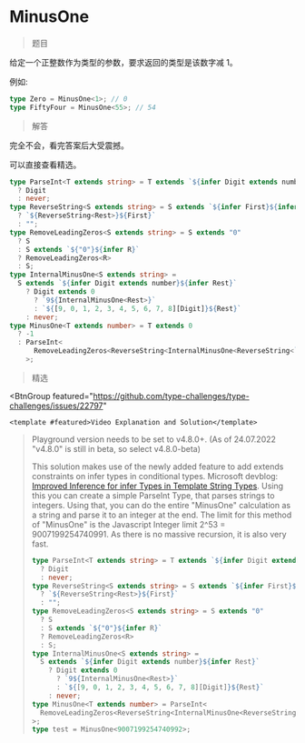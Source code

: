 # MinusOne

<BtnGroup 
  issue="https://tsch.js.org/2257/solutions"
  answer="https://github.com/type-challenges/type-challenges/issues/32010"
/>

> 题目

给定一个正整数作为类型的参数，要求返回的类型是该数字减 1。

例如:

```ts
type Zero = MinusOne<1>; // 0
type FiftyFour = MinusOne<55>; // 54
```

> 解答

完全不会，看完答案后大受震撼。

可以直接查看精选。

```ts
type ParseInt<T extends string> = T extends `${infer Digit extends number}`
  ? Digit
  : never;
type ReverseString<S extends string> = S extends `${infer First}${infer Rest}`
  ? `${ReverseString<Rest>}${First}`
  : "";
type RemoveLeadingZeros<S extends string> = S extends "0"
  ? S
  : S extends `${"0"}${infer R}`
  ? RemoveLeadingZeros<R>
  : S;
type InternalMinusOne<S extends string> =
  S extends `${infer Digit extends number}${infer Rest}`
    ? Digit extends 0
      ? `9${InternalMinusOne<Rest>}`
      : `${[9, 0, 1, 2, 3, 4, 5, 6, 7, 8][Digit]}${Rest}`
    : never;
type MinusOne<T extends number> = T extends 0
  ? -1
  : ParseInt<
      RemoveLeadingZeros<ReverseString<InternalMinusOne<ReverseString<`${T}`>>>>
    >;
```

> 精选

<BtnGroup 
  featured="https://github.com/type-challenges/type-challenges/issues/13507"
/>

<BtnGroup 
  featured="https://github.com/type-challenges/type-challenges/issues/22797"
>
	<template #featured>Video Explanation and Solution</template>
</BtnGroup>

> Playground version needs to be set to v4.8.0+. (As of 24.07.2022 "v4.8.0" is still in beta, so select v4.8.0-beta)
>
> This solution makes use of the newly added feature to add extends constraints on infer types in conditional types. Microsoft devblog: [Improved Inference for infer Types in Template String Types](https://devblogs.microsoft.com/typescript/announcing-typescript-4-8-beta/#improved-inference-for-infer-types-in-template-string-types). Using this you can create a simple ParseInt Type, that parses strings to integers. Using that, you can do the entire "MinusOne" calculation as a string and parse it to an integer at the end. The limit for this method of "MinusOne" is the Javascript Integer limit 2^53 = 9007199254740991. As there is no massive recursion, it is also very fast.
>
> ```ts
> type ParseInt<T extends string> = T extends `${infer Digit extends number}`
>   ? Digit
>   : never;
> type ReverseString<S extends string> = S extends `${infer First}${infer Rest}`
>   ? `${ReverseString<Rest>}${First}`
>   : "";
> type RemoveLeadingZeros<S extends string> = S extends "0"
>   ? S
>   : S extends `${"0"}${infer R}`
>   ? RemoveLeadingZeros<R>
>   : S;
> type InternalMinusOne<S extends string> =
>   S extends `${infer Digit extends number}${infer Rest}`
>     ? Digit extends 0
>       ? `9${InternalMinusOne<Rest>}`
>       : `${[9, 0, 1, 2, 3, 4, 5, 6, 7, 8][Digit]}${Rest}`
>     : never;
> type MinusOne<T extends number> = ParseInt<
>   RemoveLeadingZeros<ReverseString<InternalMinusOne<ReverseString<`${T}`>>>>
> >;
> type test = MinusOne<9007199254740992>;
> ```
